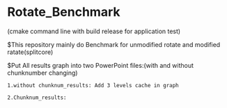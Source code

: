 # Rotate_Benchmark
(cmake command line with build release for application test)

$This repository mainly do Benchmark for unmodified rotate and modified ratate(splitcore)

$Put All results graph into two PowerPoint files:(with and without chunknumber changing)

    1.without chunknum_results: Add 3 levels cache in graph
  
    2.Chunknum_results: 
